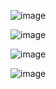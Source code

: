 ![image](https://user-images.githubusercontent.com/113822588/198874542-47c934ec-c49c-4906-b2d8-3a7b3f69a7a8.png)

![image](https://user-images.githubusercontent.com/113822588/198882650-5c0ceb2b-0ec2-4424-b91a-d70196b5ee74.png)

![image](https://user-images.githubusercontent.com/113822588/198888579-aa2c5992-8f56-49f9-84e4-fa8db9274d51.png)

![image](https://user-images.githubusercontent.com/113822588/198889917-ec598484-f87d-443f-94b4-b2d163f49062.png)

